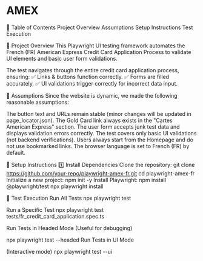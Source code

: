 # AMEX
📖 Table of Contents
Project Overview
Assumptions
Setup Instructions
Test Execution


📌 Project Overview
This Playwright UI testing framework automates the French (FR) American Express Credit Card Application Process to validate UI elements and basic user form validations.

The test navigates through the entire credit card application process, ensuring:
✅ Links & buttons function correctly.
✅ Forms are filled accurately.
✅ UI validations trigger correctly for incorrect data input.

📌 Assumptions
Since the website is dynamic, we made the following reasonable assumptions:

The button text and URLs remain stable (minor changes will be updated in page_locator.json).
The Gold Card link always exists in the "Cartes American Express" section.
The user form accepts junk test data and displays validation errors correctly.
The test covers only basic UI validations (not backend verifications).
Users always start from the Homepage and do not use bookmarked links.
The browser language is set to French (FR) by default.

📌 Setup Instructions
1️⃣ Install Dependencies
Clone the repository:
git clone https://github.com/your-repo/playwright-amex-fr.git
cd playwright-amex-fr
Initialize a new project:
npm init -y
Install Playwright:
npm install @playwright/test
npx playwright install

📌 Test Execution
Run All Tests
npx playwright test

Run a Specific Test
npx playwright test tests/fr_credit_card_application.spec.ts

Run Tests in Headed Mode
(Useful for debugging)

npx playwright test --headed
Run Tests in UI Mode

(Interactive mode)
npx playwright test --ui
